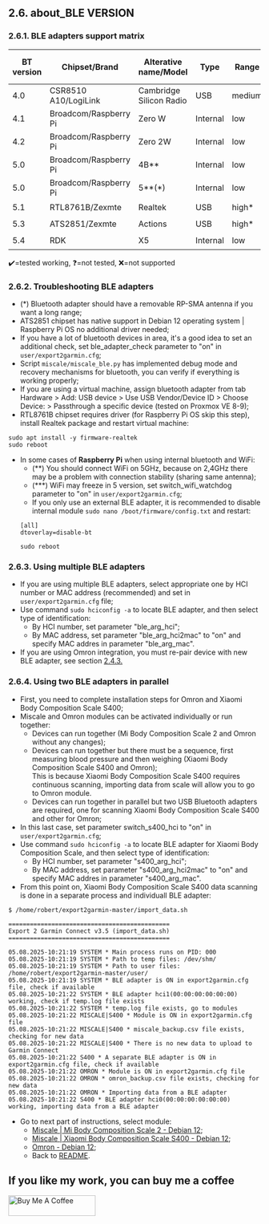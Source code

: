 ## 2.6. about_BLE VERSION

### 2.6.1. BLE adapters support matrix
| BT version | Chipset/Brand | Alterative name/Model | Type | Range | External antenna | Mi Body Composition Scale 2 | Xiaomi Body Composition Scale S400 | Omron | Testers |
| ----- | ----- | ----- | ----- | -----  | ----- | ----- | ----- | ----- | ----- |
| 4.0 | CSR8510 A10/LogiLink | Cambridge Silicon Radio | USB | medium | ❌ | ✔️ | ✔️ | ✔️ | RobertWojtowicz |
| 4.1 | Broadcom/Raspberry Pi | Zero W | Internal | low | ❌ | ❌ | ❌ | ❌ | RobertWojtowicz |
| 4.2 | Broadcom/Raspberry Pi | Zero 2W | Internal | low | ❌ | ✔️ | ❌ | ✔️ | RobertWojtowicz |
| 5.0 | Broadcom/Raspberry Pi | 4B** | Internal | low | ❌ | ✔️ | ❌ | ✔️ | RobertWojtowicz |
| 5.0 | Broadcom/Raspberry Pi | 5**(*) | Internal | low | ❌ | ✔️ | ❌ | ✔️ | RobertWojtowicz |
| 5.1 | RTL8761B/Zexmte| Realtek | USB | high* | ✔️* | ✔️| ❌ | ✔️ | RobertWojtowicz |
| 5.3 | ATS2851/Zexmte | Actions | USB | high* | ✔️* | ✔️| ❓ | ❌ | RobertWojtowicz |
| 5.4 | RDK | X5 | Internal | low | ❌ | ❓ | ✔️ | ❓ | CoreJa |

✔️=tested working, ❓=not tested, ❌=not supported

### 2.6.2. Troubleshooting BLE adapters
- (*) Bluetooth adapter should have a removable RP-SMA antenna if you want a long range;
- ATS2851 chipset has native support in Debian 12 operating system | Raspberry Pi OS no additional driver needed;
- If you have a lot of bluetooth devices in area, it's a good idea to set an additional check, set ble_adapter_check parameter to "on" in `user/export2garmin.cfg`;
- Script `miscale/miscale_ble.py` has implemented debug mode and recovery mechanisms for bluetooth, you can verify if everything is working properly;
- If you are using a virtual machine, assign bluetooth adapter from tab Hardware > Add: USB device > Use USB Vendor/Device ID > Choose Device: > Passthrough a specific device (tested on Proxmox VE 8-9);
- RTL8761B chipset requires driver (for Raspberry Pi OS skip this step), install Realtek package and restart virtual machine:
```
sudo apt install -y firmware-realtek
sudo reboot
```
- In some cases of **Raspberry Pi** when using internal bluetooth and WiFi:
  - (**) You should connect WiFi on 5GHz, because on 2,4GHz there may be a problem with connection stability (sharing same antenna);
  - (***) WiFi may freeze in 5 version, set switch_wifi_watchdog parameter to "on" in `user/export2garmin.cfg`;
  - If you only use an external BLE adapter, it is recommended to disable internal module `sudo nano /boot/firmware/config.txt` and restart:
  ```
  [all]
  dtoverlay=disable-bt
  ```
  ```
  sudo reboot
  ```

### 2.6.3. Using multiple BLE adapters
- If you are using multiple BLE adapters, select appropriate one by HCI number or MAC address (recommended) and set in `user/export2garmin.cfg` file;
- Use command `sudo hciconfig -a` to locate BLE adapter, and then select type of identification:
	- By HCI number, set parameter "ble_arg_hci";
	- By MAC address, set parameter "ble_arg_hci2mac" to "on" and specify MAC addres in parameter "ble_arg_mac".
- If you are using Omron integration, you must re-pair device with new BLE adapter, see section [2.4.3.](https://github.com/RobertWojtowicz/export2garmin/blob/master/manuals/Omron_BLE.md#243-configuring-scripts)

### 2.6.4. Using two BLE adapters in parallel
- First, you need to complete installation steps for Omron and Xiaomi Body Composition Scale S400;
- Miscale and Omron modules can be activated individually or run together:
	- Devices can run together (Mi Body Composition Scale 2 and Omron without any changes);
	- Devices can run together but there must be a sequence, first measuring blood pressure and then weighing (Xiaomi Body Composition Scale S400 and Omron);<br>
	  This is because Xiaomi Body Composition Scale S400 requires continuous scanning, importing data from scale will allow you to go to Omron module.
	- Devices can run together in parallel but two USB Bluetooth adapters are required, one for scanning Xiaomi Body Composition Scale S400 and other for Omron;
- In this last case, set parameter switch_s400_hci to "on" in `user/export2garmin.cfg`;
- Use command `sudo hciconfig -a` to locate BLE adapter for Xiaomi Body Composition Scale, and then select type of identification:
	- By HCI number, set parameter "s400_arg_hci";
	- By MAC address, set parameter "s400_arg_hci2mac" to "on" and specify MAC addres in parameter "s400_arg_mac".
- From this point on, Xiaomi Body Composition Scale S400 data scanning is done in a separate process and individuall BLE adapter:
```
$ /home/robert/export2garmin-master/import_data.sh

=============================================
Export 2 Garmin Connect v3.5 (import_data.sh)
=============================================

05.08.2025-10:21:19 SYSTEM * Main process runs on PID: 000
05.08.2025-10:21:19 SYSTEM * Path to temp files: /dev/shm/
05.08.2025-10:21:19 SYSTEM * Path to user files: /home/robert/export2garmin-master/user/
05.08.2025-10:21:19 SYSTEM * BLE adapter is ON in export2garmin.cfg file, check if available
05.08.2025-10:21:22 SYSTEM * BLE adapter hci1(00:00:00:00:00:00) working, check if temp.log file exists
05.08.2025-10:21:22 SYSTEM * temp.log file exists, go to modules
05.08.2025-10:21:22 MISCALE|S400 * Module is ON in export2garmin.cfg file
05.08.2025-10:21:22 MISCALE|S400 * miscale_backup.csv file exists, checking for new data
05.08.2025-10:21:22 MISCALE|S400 * There is no new data to upload to Garmin Connect
05.08.2025-10:21:22 S400 * A separate BLE adapter is ON in export2garmin.cfg file, check if available
05.08.2025-10:21:22 OMRON * Module is ON in export2garmin.cfg file
05.08.2025-10:21:22 OMRON * omron_backup.csv file exists, checking for new data
05.08.2025-10:21:22 OMRON * Importing data from a BLE adapter
05.08.2025-10:21:22 S400 * BLE adapter hci0(00:00:00:00:00:00) working, importing data from a BLE adapter
```
- Go to next part of instructions, select module:
  - [Miscale | Mi Body Composition Scale 2 - Debian 12](https://github.com/RobertWojtowicz/export2garmin/blob/master/manuals/Miscale_BLE.md);
  - [Miscale | Xiaomi Body Composition Scale S400 - Debian 12](https://github.com/RobertWojtowicz/export2garmin/blob/master/manuals/S400_BLE.md);
  - [Omron - Debian 12](https://github.com/RobertWojtowicz/export2garmin/blob/master/manuals/Omron_BLE.md);
  - Back to [README](https://github.com/RobertWojtowicz/export2garmin/blob/master/README.md).

## If you like my work, you can buy me a coffee
<a href="https://www.buymeacoffee.com/RobertWojtowicz" target="_blank"><img src="https://cdn.buymeacoffee.com/buttons/default-orange.png" alt="Buy Me A Coffee" height="41" width="174"></a>